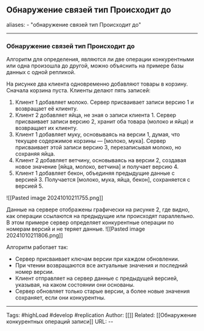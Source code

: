 ## Обнаружение связей тип Происходит до
aliases: 
	- "обнаружение связей тип Происходит до"

---

### Обнаружение связей тип Происходит до

Алгоритм для определения, являются ли две операции конкурентными или одна произошла до другой, можно объяснить на примере базы данных с одной репликой.

На рисунке два клиента одновременно добавляют товары в корзину. Сначала корзина пуста. Клиенты делают пять записей:

1. Клиент 1 добавляет молоко. Сервер присваивает записи версию 1 и возвращает её клиенту.
2. Клиент 2 добавляет яйца, не зная о записи клиента 1. Сервер присваивает записи версию 2, хранит оба товара (молоко и яйца) и возвращает их клиенту.
3. Клиент 1 добавляет муку, основываясь на версии 1, думая, что текущее содержимое корзины — [молоко, мука]. Сервер присваивает этой записи версию 3, перезаписывая молоко, но сохраняя яйца.
4. Клиент 2 добавляет ветчину, основываясь на версии 2, создавая новое значение [яйца, молоко, ветчина] и получает версию 4.
5. Клиент 1 добавляет бекон, объединяя предыдущие данные с версией 3. Получается [молоко, мука, яйца, бекон], сохраняется с версией 5.

![[Pasted image 20241010211755.png]]

Данные на сервере отображены графически на рисунке 2, где видно, как операции ссылаются на предыдущие или происходят параллельно. В этом примере сервер определяет конкурентные операции по номерам версий и не теряет данные.
![[Pasted image 20241010211806.png]]

Алгоритм работает так:

- Сервер присваивает ключам версии при каждом обновлении.
- При чтении возвращаются все актуальные значения и последний номер версии.
- Клиент отправляет на сервер данные с предыдущей версией, указывая, на каком состоянии они основаны.
- Сервер обновляет только старые версии, а более новые значения сохраняет, если они конкурентны.


---
Tags: #highLoad #develop #replication
Author: [[]]
Related: [[Обнаружение конкурентных операций записи]]
URL: -- 